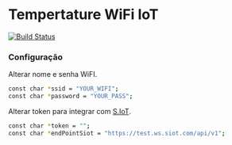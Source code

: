 # Tempertature WiFi IoT

[![Build Status](https://travis-ci.org/educonz/jardineiro-wifi-iot.svg?branch=master)](https://travis-ci.org/educonz/jardineiro-wifi-iot)

### Configuração

Alterar nome e senha WiFI.

```sh
const char *ssid = "YOUR_WIFI";
const char *password = "YOUR_PASS";
```

Alterar token para integrar com [S.IoT](https://www.konztec.com).

```sh
const char *token = "";
const char *endPointSiot = "https://test.ws.siot.com/api/v1";
```